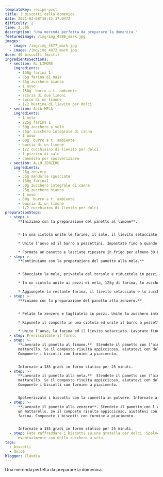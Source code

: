 ```yaml
---
templateKey: recipe-post
title: I biscotti della domenica
date: 2021-02-08T18:12:37.047Z
difficulty: 2
time: 2.30h
description: "Una merenda perfetta da preparare la domenica."
featuredimage: /img/img_4889_mark.jpg
images:
  - image: /img/img_4877_mark.jpg
  - image: /img/img_4872_mark.jpg
dose: 40 biscotti (misti)
ingredientsSections:
  - section: AL LIMONE
    ingredients:
      - 150g farina 1
      - 35g farina di mais
      - 45g zucchero bianco
      - 1 uovo
      - 150g  burro a t. ambiente
      - scorza di due limoni
      - succo di un limone
      - 1/2 bustina di lievito per dolci
  - section: ALLA MELA
    ingredients:
      - 1 mela
      - 225g farina 1
      - 50g zucchero a velo
      - 25gr zucchero integrale di canna
      - 1 uovo
      - 60g  burro a t. ambiente
      - buccia di un limone
      - 1/2 cucchiaino di lievito per dolci
      - 1 pizzico di sale
      - cannella per spolverizzare
  - section: ALLO ZENZERO
    ingredients:
      - 25g zenzero
      - 35g mandorle sgusciate
      - 150g farina1
      - 30g zucchero integrale di canna
      - 25g zucchero bianco
      - 1 uovo
      - 60g  burro a t. ambiente
      - buccia di un limone
      - 1/2 cucchiaino di lievito per dolci
preparationSteps:
  - step: >-
      **Iniziamo con la preparazione del panetto al limone**.


      * In una ciotola unite le farine, il sale, il lievito setacciato, lo zucchero e la scorza grattugiata dei limoni. Aggiungete un cucchiaio di succo di limone e mescolate.

      * Unite l’uovo ed il burro a pezzettini. Impastate fino a quando il burro non si sarà sciolto con il calore delle mani.

      * Formate un panetto e lasciate riposare in frigo per almeno 30 minuti.
  - step: >-
      **Continuiamo con la preparazione del panetto alla mela.**


      * Sbucciate la mela, privatela del torsolo e riducetela in pezzi.

      * In un ciotola unite ai pezzi di mela, 125g di farina, lo zucchero a velo, il sale, la buccia di limone, il burro tagliato a pezzetti. Mescolate. Aggiungete l'uovo. Impastate con le mani.

      * Aggiungete la restante farina, il lievito setacciato e lo zucchero di canna.   Impastate fino ad ottenere un panetto omogeneo.  Riponete in frigo a riposo per almeno 30 minuti.
  - step: >-
      **Finiamo con la preparazione del panetto allo zenzero.**


      * Pelate lo zenzero e tagliatelo in pezzi. Unite lo zucchero integrale e le mandorle sgusciate allo zenzero in un mixer. Frullate.

      * Riponete il composto in una ciotola ed unite il burro a pezzettini, la scorza di limone e lo zucchero bianco. Impastate cercando di sgretolare il burro con il calore delle mani.

      * Unite l'uovo, la farina ed il lievito setacciato. Lavorate fino ad ottenere un panetto omogeneo.  Riponete in frigo a riposo per almeno 30 minuti.
  - step: Preriscaldate il forno.
  - step: >-
      **Lavorate il panetto al limone.**  Stendete il panetto con l'aiuto di un
      mattarello. Se il composto risulta appiccicoso, aiutatevi con della farina.
      Componete i biscotti con formine a piacimento.


      Infornate a 185 gradi in forno statico per 25 minuti.
  - step: >-
      **Lavorate il panetto alla mela.**  Stendete il panetto con l'aiuto di un
      mattarello. Se il composto risulta appiccicoso, aiutatevi con della farina.
      Componete i biscotti con formine a piacimento.


      Spolverizzate i biscotti con la cannella in polvere. Infornate a 180 gradi in forno statico per 20 minuti.
  - step: >-
      **Lavorate il panetto allo zenzero**. Stendete il panetto con l'aiuto di
      un mattarello. Se il composto risulta appiccicoso, aiutatevi con della
      farina. Componete i biscotti con formine a piacimento.


      Infornate a 185 gradi in forno statico per 25 minuti.
  - step: Fate raffreddare i biscotti su una gratella per dolci. Spolverizzate
      eventualmente con dello zucchero a velo.
tags:
  - biscotti
  - dolce
blogger: Claudia
---
```

Una merenda perfetta da preparare la domenica.